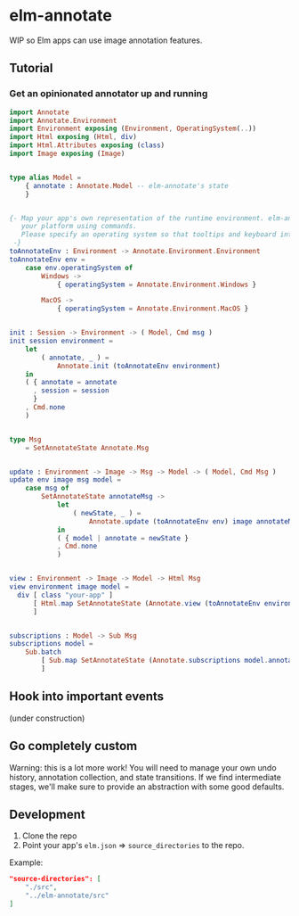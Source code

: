 # elm-annotate

WIP so Elm apps can use image annotation features.

## Tutorial

### Get an opinionated annotator up and running

```elm
import Annotate
import Annotate.Environment
import Environment exposing (Environment, OperatingSystem(..))
import Html exposing (Html, div)
import Html.Attributes exposing (class)
import Image exposing (Image)


type alias Model =
    { annotate : Annotate.Model -- elm-annotate's state
    }


{- Map your app's own representation of the runtime environment. elm-annotate does not want to assume
   your platform using commands.
   Please specify an operating system so that tooltips and keyboard interactions are compatible.
 -}
toAnnotateEnv : Environment -> Annotate.Environment.Environment
toAnnotateEnv env =
    case env.operatingSystem of
        Windows ->
            { operatingSystem = Annotate.Environment.Windows }

        MacOS ->
            { operatingSystem = Annotate.Environment.MacOS }


init : Session -> Environment -> ( Model, Cmd msg )
init session environment =
    let
        ( annotate, _ ) =
            Annotate.init (toAnnotateEnv environment)
    in
    ( { annotate = annotate
      , session = session
      }
    , Cmd.none
    )


type Msg
    = SetAnnotateState Annotate.Msg


update : Environment -> Image -> Msg -> Model -> ( Model, Cmd Msg )
update env image msg model =
    case msg of
        SetAnnotateState annotateMsg ->
            let
                ( newState, _ ) =
                    Annotate.update (toAnnotateEnv env) image annotateMsg model.annotate
            in
            ( { model | annotate = newState }
            , Cmd.none
            )


view : Environment -> Image -> Model -> Html Msg
view environment image model =
  div [ class "your-app" ]
      [ Html.map SetAnnotateState (Annotate.view (toAnnotateEnv environment) image model.annotate)
      ]


subscriptions : Model -> Sub Msg
subscriptions model =
    Sub.batch
        [ Sub.map SetAnnotateState (Annotate.subscriptions model.annotate)
        ]
```

## Hook into important events

(under construction)

## Go completely custom

Warning: this is a lot more work! You will need to manage your own undo history, annotation collection, and state
transitions. If we find intermediate stages, we'll make sure to provide an abstraction with some good defaults.

## Development

1. Clone the repo
2. Point your app's `elm.json` => `source_directories` to the repo.

Example:

```json
"source-directories": [
    "./src",
    "../elm-annotate/src"
]
```
